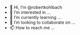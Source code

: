 - 👋 Hi, I’m @robertkohlbach
- 👀 I’m interested in ...
- 🌱 I’m currently learning ...
- 💞️ I’m looking to collaborate on ...
- 📫 How to reach me ...

<!---
robertkohlbach/robertkohlbach is a ✨ special ✨ repository because its `README.md` (this file) appears on your GitHub profile.
You can click the Preview link to take a look at your changes.
--->
